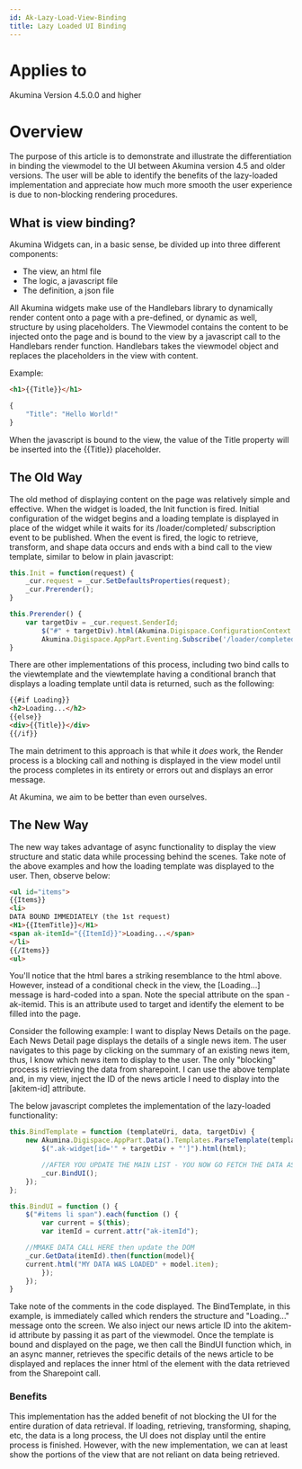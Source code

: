 ```yaml
---
id: Ak-Lazy-Load-View-Binding
title: Lazy Loaded UI Binding
---
```


# Applies to
Akumina Version 4.5.0.0 and higher

# Overview

The purpose of this article is to demonstrate and illustrate the differentiation in binding the viewmodel to the UI between Akumina version 4.5 and older versions. The user will be able to identify the benefits of the lazy-loaded implementation and appreciate how much more smooth the user experience is due to non-blocking rendering procedures.

## What is view binding?

Akumina Widgets can, in a basic sense, be divided up into three different components:

* The view, an html file
* The logic, a javascript file
* The definition, a json file

All Akumina widgets make use of the Handlebars library to dynamically render content onto a page with a pre-defined, or dynamic as well, structure by using placeholders. The Viewmodel contains the content to be injected onto the page and is bound to the view by a javascript call to the Handlebars render function. Handlebars takes the viewmodel object and replaces the placeholders in the view with content.

Example:

```html
<h1>{{Title}}</h1>
```
```javascript
{
    "Title": "Hello World!"
}
```

When the javascript is bound to the view, the value of the Title property will be inserted into the {{Title}} placeholder.


## The Old Way

The old method of displaying content on the page was relatively simple and effective. When the widget is loaded, the Init function is fired. Initial configuration of the widget begins and a loading template is displayed in place of the widget while it waits for its /loader/completed/ subscription event to be published. When the event is fired, the logic to retrieve, transform, and shape data occurs and ends with a bind call to the view template, similar to below in plain javascript:

```javascript
this.Init = function(request) {
    _cur.request = _cur.SetDefaultsProperties(request);
    _cur.Prerender();
}

this.Prerender() {
    var targetDiv = _cur.request.SenderId;
        $("#" + targetDiv).html(Akumina.Digispace.ConfigurationContext.LoadingTemplateHtml);
        Akumina.Digispace.AppPart.Eventing.Subscribe('/loader/completed/', _cur.Render, _cur.request.SenderId);
}
```

There are other implementations of this process, including two bind calls to the viewtemplate and the viewtemplate having a conditional branch that displays a loading template until data is returned, such as the following:

```html
{{#if Loading}}
<h2>Loading...</h2>
{{else}}
<div>{{Title}}</div>
{{/if}}
```

The main detriment to this approach is that while it _does_ work, the Render process is a blocking call and nothing is displayed in the view model until the process completes in its entirety or errors out and displays an error message.

At Akumina, we aim to be better than even ourselves.

## The New Way

The new way takes advantage of async functionality to display the view structure and static data while processing behind the scenes. Take note of the above examples and how the loading template was displayed to the user. Then, observe below:

```html
<ul id="items">
{{Items}}
<li>
DATA BOUND IMMEDIATELY (the 1st request)
<H1>{{ItemTitle}}</H1>
<span ak-itemId="{{ItemId}}">Loading...</span>
</li>
{{/Items}}
<ul>
```

You'll notice that the html bares a striking resemblance to the html above. However, instead of a conditional check in the view, the [Loading...] message is hard-coded into a span. Note the special attribute on the span - ak-itemid. This is an attribute used to target and identify the element to be filled into the page.

Consider the following example: I want to display News Details on the page. Each News Detail page displays the details of a single news item. The user navigates to this page by clicking on the summary of an existing news item, thus, I know which news item to display to the user. The only "blocking" process is retrieving the data from sharepoint. I can use the above template and, in my view, inject the ID of the news article I need to display into the [akitem-id] attribute.

The below javascript completes the implementation of the lazy-loaded functionality:

```javascript
this.BindTemplate = function (templateUri, data, targetDiv) {
    new Akumina.Digispace.AppPart.Data().Templates.ParseTemplate(templateUri, data).done(function (html) {
        $(".ak-widget[id='" + targetDiv + "']").html(html);

        //AFTER YOU UPDATE THE MAIN LIST - YOU NOW GO FETCH THE DATA ASYNC in "BINDUI" function
        _cur.BindUI();
    });
};

this.BindUI = function () {
    $("#items li span").each(function () {
        var current = $(this);
        var itemId = current.attr("ak-itemId");

    //MMAKE DATA CALL HERE then update the DOM
    _cur.GetData(itemId).then(function(model){
    current.html("MY DATA WAS LOADED" + model.item);
        });
    });
}
```

Take note of the comments in the code displayed. The BindTemplate, in this example, is immediately called which renders the structure and "Loading..." message onto the screen. We also inject our news article ID into the akitem-id attribute by passing it as part of the viewmodel. Once the template is bound and displayed on the page, we then call the BindUI function which, in an async manner, retrieves the specific details of the news article to be displayed and replaces the inner html of the <span> element with the data retrieved from the Sharepoint call.

### Benefits

This implementation has the added benefit of not blocking the UI for the entire duration of data retrieval. If loading, retrieving, transforming, shaping, etc, the data is a long process, the UI does not display until the entire process is finished. However, with the new implementation, we can at least show the portions of the view that are not reliant on data being retrieved. 

